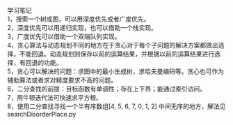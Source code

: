 学习笔记      
1，搜索一个树或图，可以用深度优先或者广度优先。   
2，深度优先可以用递归实现，也可以借助一个栈实现。    
3，广度优先可以借助一个双端队列实现。   
4，贪心算法与动态规划不同的地方在于贪心对于每个子问题的解决方案都做出选择，不能回退。动态规划则保存以前的运算结果，并根据以前的运算结果进行选择，有回退的功能。    
5，贪心可以解决的问题：求图中的最小生成树，求哈夫曼编码等。贪心也可作为辅助算法或者求对精度要求不高的问题。        
6，二分查找的前提：目标函数有单调性；存在上下界；能通过索引访问。     
7，用牛顿迭代法可快速求平方根。      
8，使用二分查找寻找一个半有序数组[4, 5, 6, 7, 0, 1, 2] 中间无序的地方，解法见searchDisorderPlace.py                
